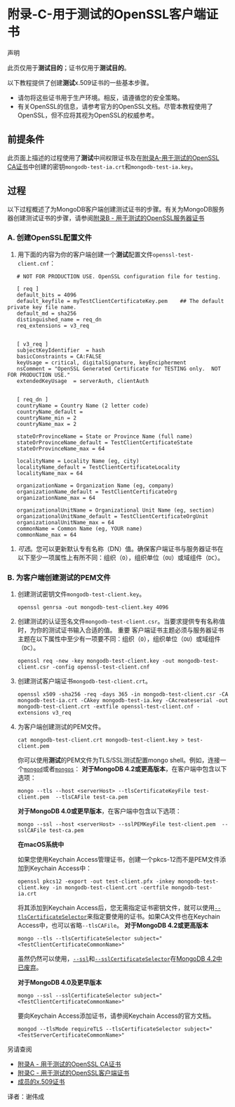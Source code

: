 # 附录-C-用于测试的OpenSSL客户端证书

声明

此页仅用于**测试目的**；证书仅用于**测试目的**。

以下教程提供了创建**测试**x.509证书的一些基本步骤。

* 请勿将这些证书用于生产环境。相反，请遵循您的安全策略。
* 有关OpenSSL的信息，请参考官方的OpenSSL文档。尽管本教程使用了OpenSSL，但不应将其视为OpenSSL的权威参考。

## 前提条件

此页面上描述的过程使用了**测试**中间权限证书及在[附录A-用于测试的OpenSSL CA证书](https://docs.mongodb.com/manual/appendix/security/appendixA-openssl-ca/)中创建的密钥`mongodb-test-ia.crt`和`mongodb-test-ia.key`。

## 过程

以下过程概述了为MongoDB客户端创建测试证书的步骤。有关为MongoDB服务器创建测试证书的步骤，请参阅[附录B - 用于测试的OpenSSL服务器证书](https://docs.mongodb.com/manual/appendix/security/appendixB-openssl-server/)

### A. 创建OpenSSL配置文件

1. 用下面的内容为你的客户端创建一个**测试**配置文件`openssl-test-client.cnf`： 

```text
   # NOT FOR PRODUCTION USE. OpenSSL configuration file for testing.

   [ req ]
   default_bits = 4096
   default_keyfile = myTestClientCertificateKey.pem    ## The default private key file name.
   default_md = sha256
   distinguished_name = req_dn
   req_extensions = v3_req


   [ v3_req ]
   subjectKeyIdentifier  = hash
   basicConstraints = CA:FALSE
   keyUsage = critical, digitalSignature, keyEncipherment
   nsComment = "OpenSSL Generated Certificate for TESTING only.  NOT FOR PRODUCTION USE."
   extendedKeyUsage  = serverAuth, clientAuth


   [ req_dn ]
   countryName = Country Name (2 letter code)
   countryName_default =
   countryName_min = 2
   countryName_max = 2

   stateOrProvinceName = State or Province Name (full name)
   stateOrProvinceName_default = TestClientCertificateState
   stateOrProvinceName_max = 64

   localityName = Locality Name (eg, city)
   localityName_default = TestClientCertificateLocality
   localityName_max = 64

   organizationName = Organization Name (eg, company)
   organizationName_default = TestClientCertificateOrg
   organizationName_max = 64

   organizationalUnitName = Organizational Unit Name (eg, section)
   organizationalUnitName_default = TestClientCertificateOrgUnit
   organizationalUnitName_max = 64
   commonName = Common Name (eg, YOUR name)
   commonName_max = 64
```

1. _可选_。您可以更新默认专有名称（DN）值。确保客户端证书与服务器证书在以下至少一项属性上有所不同：组织（`O`），组织单位（`OU`）或域组件（`DC`）。

### B. 为客户端创建测试的PEM文件

1. 创建测试密钥文件`mongodb-test-client.key`。

   ```text
   openssl genrsa -out mongodb-test-client.key 4096
   ```

2. 创建测试的认证签名文件`mongodb-test-client.csr`。当要求提供专有名称值时，为你的测试证书输入合适的值。 重要 客户端证书主题必须与服务器证书主题在以下属性中至少有一项要不同：组织（`O`），组织单位（`OU`）或域组件（`DC`）。

   ```text
   openssl req -new -key mongodb-test-client.key -out mongodb-test-client.csr -config openssl-test-client.cnf
   ```

3. 创建测试客户端证书`mongodb-test-client.crt`。

   ```text
   openssl x509 -sha256 -req -days 365 -in mongodb-test-client.csr -CA mongodb-test-ia.crt -CAkey mongodb-test-ia.key -CAcreateserial -out mongodb-test-client.crt -extfile openssl-test-client.cnf -extensions v3_req
   ```

4. 为客户端创建测试的PEM文件。

   ```text
   cat mongodb-test-client.crt mongodb-test-client.key > test-client.pem
   ```

   你可以使用**测试**的PEM文件为TLS/SSL测试配置mongo shell。例如，连接一个[`mongod`](https://docs.mongodb.com/manual/reference/program/mongod/#bin.mongod)或者[`mongos`](https://docs.mongodb.com/manual/reference/program/mongos/#bin.mongos)： **对于MongoDB 4.2或更高版本**，在客户端中包含以下选项：

   ```text
   mongo --tls --host <serverHost> --tlsCertificateKeyFile test-client.pem  --tlsCAFile test-ca.pem
   ```

   **对于MongoDB 4.0或更早版本**，在客户端中包含以下选项：

   ```text
   mongo --ssl --host <serverHost> --sslPEMKeyFile test-client.pem  --sslCAFile test-ca.pem
   ```

   **在macOS系统中**

   如果您使用Keychain Access管理证书，创建一个pkcs-12而不是PEM文件添加到Keychain Access中：

   ```text
   openssl pkcs12 -export -out test-client.pfx -inkey mongodb-test-client.key -in mongodb-test-client.crt -certfile mongodb-test-ia.crt
   ```

   将其添加到Keychain Access后，您无需指定证书密钥文件，就可以使用[`--tlsCertificateSelector`](https://docs.mongodb.com/manual/reference/program/mongod/#cmdoption-mongod-tlscertificateselector)来指定要使用的证书。如果CA文件也在Keychain Access中，也可以省略`--tlsCAFile`。 **对于MongoDB 4.2或更高版本**

   ```text
   mongo --tls --tlsCertificateSelector subject="<TestClientCertificateCommonName>"
   ```

   虽然仍然可以使用，[`--ssl`](https://docs.mongodb.com/manual/reference/program/mongod/#cmdoption-mongod-sslmode)和[`--sslCertificateSelector`](https://docs.mongodb.com/manual/reference/program/mongod/#cmdoption-mongod-sslcertificateselector)在[MongoDB 4.2中已废弃](https://docs.mongodb.com/manual/release-notes/4.2/#tls)。

   **对于MongoDB 4.0及更早版本**

   ```text
   mongo --ssl --sslCertificateSelector subject="<TestClientCertificateCommonName>"
   ```

   要向Keychain Access添加证书，请参阅Keychain Access的官方文档。

   ```text
   mongod --tlsMode requireTLS --tlsCertificateSelector subject="<TestServerCertificateCommonName>"
   ```

另请查阅

* [附录A - 用于测试的OpenSSL CA证书](https://docs.mongodb.com/manual/appendix/security/appendixA-openssl-ca/#appendix-ca-certificate)
* [附录C - 用于测试的OpenSSL客户端证书](https://docs.mongodb.com/manual/appendix/security/appendixC-openssl-client/#appendix-client-certificate)
* [成员的x.509证书](https://docs.mongodb.com/manual/tutorial/configure-x509-member-authentication/#x509-member-certificate)

译者：谢伟成

